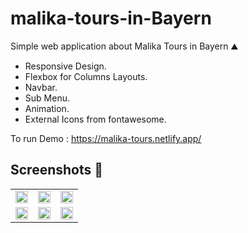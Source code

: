 # malika-tours-in-Bayern
Simple web application about Malika Tours in Bayern ⛰️
- Responsive Design. 
- Flexbox for Columns Layouts.
- Navbar. 
- Sub Menu. 
- Animation. 
- External Icons from fontawesome.  

To run Demo : https://malika-tours.netlify.app/

## Screenshots 🎉

<table >
 <tr>
  <td><img src='screenshots/img1.jpg' width='100%' /></td>
  <td><img src='screenshots/img2.jpg' width='100%' /></td>
  <td><img src='screenshots/img3.jpg' width='100%' /></td>
 </tr>
 <tr>
  <td><img src='screenshots/img4.jpg' width='100%' /></td>
  <td><img src='screenshots/img5.jpg' width='100%' /></td>
  <td><img src='screenshots/img6.jpg' width='100%' /></td>
 </tr>
</table>
